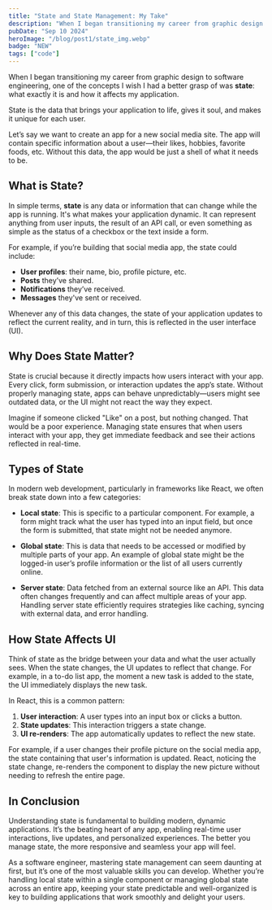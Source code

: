 ```yaml
---
title: "State and State Management: My Take"
description: "When I began transitioning my career from graphic design to software engineering, one of the concepts I wish I had a better grasp of was state: what exactly it is and how it affects my application."
pubDate: "Sep 10 2024"
heroImage: "/blog/post1/state_img.webp"
badge: "NEW"
tags: ["code"]
---
```


When I began transitioning my career from graphic design to software engineering, one of the concepts I wish I had a better grasp of was **state**: what exactly it is and how it affects my application.

State is the data that brings your application to life, gives it soul, and makes it unique for each user.

Let’s say we want to create an app for a new social media site. The app will contain specific information about a user—their likes, hobbies, favorite foods, etc. Without this data, the app would be just a shell of what it needs to be.

## What is State?

In simple terms, **state** is any data or information that can change while the app is running. It's what makes your application dynamic. It can represent anything from user inputs, the result of an API call, or even something as simple as the status of a checkbox or the text inside a form.

For example, if you’re building that social media app, the state could include:

- **User profiles**: their name, bio, profile picture, etc.
- **Posts** they’ve shared.
- **Notifications** they’ve received.
- **Messages** they've sent or received.

Whenever any of this data changes, the state of your application updates to reflect the current reality, and in turn, this is reflected in the user interface (UI).

## Why Does State Matter?

State is crucial because it directly impacts how users interact with your app. Every click, form submission, or interaction updates the app’s state. Without properly managing state, apps can behave unpredictably—users might see outdated data, or the UI might not react the way they expect.

Imagine if someone clicked "Like" on a post, but nothing changed. That would be a poor experience. Managing state ensures that when users interact with your app, they get immediate feedback and see their actions reflected in real-time.

## Types of State

In modern web development, particularly in frameworks like React, we often break state down into a few categories:

- **Local state**: This is specific to a particular component. For example, a form might track what the user has typed into an input field, but once the form is submitted, that state might not be needed anymore.

- **Global state**: This is data that needs to be accessed or modified by multiple parts of your app. An example of global state might be the logged-in user’s profile information or the list of all users currently online.

- **Server state**: Data fetched from an external source like an API. This data often changes frequently and can affect multiple areas of your app. Handling server state efficiently requires strategies like caching, syncing with external data, and error handling.

## How State Affects UI

Think of state as the bridge between your data and what the user actually sees. When the state changes, the UI updates to reflect that change. For example, in a to-do list app, the moment a new task is added to the state, the UI immediately displays the new task.

In React, this is a common pattern:

1. **User interaction**: A user types into an input box or clicks a button.
2. **State updates**: This interaction triggers a state change.
3. **UI re-renders**: The app automatically updates to reflect the new state.

For example, if a user changes their profile picture on the social media app, the state containing that user's information is updated. React, noticing the state change, re-renders the component to display the new picture without needing to refresh the entire page.

## In Conclusion

Understanding state is fundamental to building modern, dynamic applications. It’s the beating heart of any app, enabling real-time user interactions, live updates, and personalized experiences. The better you manage state, the more responsive and seamless your app will feel.

As a software engineer, mastering state management can seem daunting at first, but it’s one of the most valuable skills you can develop. Whether you’re handling local state within a single component or managing global state across an entire app, keeping your state predictable and well-organized is key to building applications that work smoothly and delight your users.
